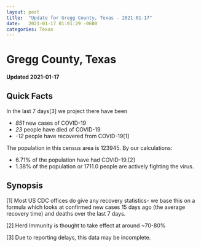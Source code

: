 ```yaml
---
layout: post
title:  "Update for Gregg County, Texas - 2021-01-17"
date:   2021-01-17 01:01:29 -0600
categories: Texas
---
```


# Gregg County, Texas
#### Updated 2021-01-17

## Quick Facts

In the last 7 days[3] we project there have been
- *851* new cases of COVID-19
- *23* people have died of COVID-19
- *-12* people have recovered from COVID-19[1]

The population in this census area is 123945. By our calculations:
- 6.71% of the population have had COVID-19.[2]
- 1.38% of the population or 1711.0 people are actively fighting the virus.

## Synopsis




[1] Most US CDC offices do give any recovery statistics- we base this on a formula which looks at confirmed new cases
15 days ago (the average recovery time) and deaths over the last 7 days.

[2] Herd Immunity is thought to take effect at around ~70-80%

[3] Due to reporting delays, this data may be incomplete.
 
    